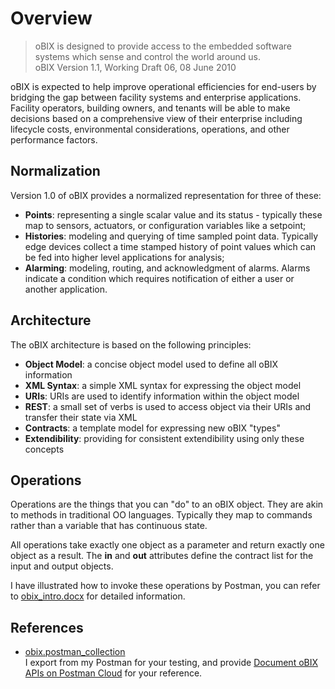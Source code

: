 # Overview

> oBIX is designed to provide access to the embedded software systems which sense and control the world around us.  
> oBIX Version 1.1, Working Draft 06, 08 June 2010 

oBIX is expected to help improve operational efficiencies for end-users by bridging the gap between facility systems and enterprise applications. Facility operators, building owners, and tenants will be able to make decisions based on a comprehensive view of their enterprise including lifecycle costs, environmental considerations, operations, and other performance factors.

## Normalization
Version 1.0 of oBIX provides a normalized representation for three of these:

- __Points__: representing a single scalar value and its status - typically these map to sensors, actuators, or configuration variables like a setpoint;
- __Histories__: modeling and querying of time sampled point data. Typically edge devices collect a time stamped history of point values which can be fed into higher level applications for analysis;
- __Alarming__: modeling, routing, and acknowledgment of alarms. Alarms indicate a condition which requires notification of either a user or another application.

## Architecture
The oBIX architecture is based on the following principles:

- **Object Model**: a concise object model used to define all oBIX information
- **XML Syntax**: a simple XML syntax for expressing the object model
- **URIs**: URIs are used to identify information within the object model
- **REST**: a small set of verbs is used to access object via their URIs and transfer their state via XML
- **Contracts**: a template model for expressing new oBIX "types"
- **Extendibility**: providing for consistent extendibility using only these concepts

## Operations
Operations are the things that you can "do" to an oBIX object. They are akin to methods in traditional OO languages. Typically they map to commands rather than a variable that has continuous state.

All operations take exactly one object as a parameter and return exactly one object as a result. The **in** and **out** attributes define the contract list for the input and output objects.

I have illustrated how to invoke these operations by Postman, you can refer to [obix_intro.docx](https://github.com/hanshu/obix/blob/master/obix_intro.docx?raw=true) for detailed information.

## References
- [obix.postman_collection](https://github.com/hanshu/obix/blob/master/obix.postman_collection.json)  
    I export from my Postman for your testing, and provide [Document oBIX APIs on Postman Cloud](https://documenter.getpostman.com/view/1068428/collection/6tjSf6M) for your reference.   
    
